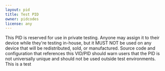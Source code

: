 ```yaml
---
layout: pid
title: Test PID
owner: pidcodes
license: any
---
```

This PID is reserved for use in private testing. Anyone may assign it to their device while they're testing in-house, but it MUST NOT be used on any device that will be redistributed, sold, or manufactured. Source code and configuration that references this VID/PID should warn users that the PID is not universally unique and should not be used outside test environments.
This is a test

